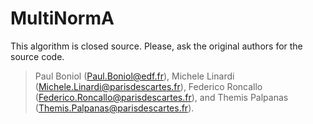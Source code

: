 # MultiNormA

This algorithm is closed source. Please, ask the original authors for the source code.

> Paul Boniol (Paul.Boniol@edf.fr), Michele Linardi (Michele.Linardi@parisdescartes.fr), Federico Roncallo (Federico.Roncallo@parisdescartes.fr), and Themis Palpanas (Themis.Palpanas@parisdescartes.fr).
